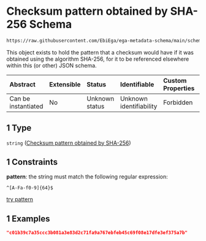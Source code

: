 # Checksum pattern obtained by SHA-256 Schema

```txt
https://raw.githubusercontent.com/EbiEga/ega-metadata-schema/main/schemas/EGA.common-definitions.json#/definitions/fileObject/properties/unencryptedChecksum/oneOf/1
```

This object exists to hold the pattern that a checksum would have if it was obtained using the algorithm SHA-256, for it to be referenced elsewhere within this (or other) JSON schema.

| Abstract            | Extensible | Status         | Identifiable            | Custom Properties | Additional Properties | Access Restrictions | Defined In                                                                                           |
| :------------------ | :--------- | :------------- | :---------------------- | :---------------- | :-------------------- | :------------------ | :--------------------------------------------------------------------------------------------------- |
| Can be instantiated | No         | Unknown status | Unknown identifiability | Forbidden         | Allowed               | none                | [EGA.common-definitions.json\*](../../../schemas/EGA.common-definitions.json "open original schema") |

## 1 Type

`string` ([Checksum pattern obtained by SHA-256](ega-4-definitions-ega-file-object-properties-checksum-ncitc43522-of-the-unencrypted-file-oneof-checksum-pattern-obtained-by-sha-256.md))

## 1 Constraints

**pattern**: the string must match the following regular expression:&#x20;

```regexp
^[A-Fa-f0-9]{64}$
```

[try pattern](https://regexr.com/?expression=%5E%5BA-Fa-f0-9%5D%7B64%7D%24 "try regular expression with regexr.com")

## 1 Examples

```json
"c01b39c7a35ccc3b081a3e83d2c71fa9a767ebfeb45c69f08e17dfe3ef375a7b"
```
